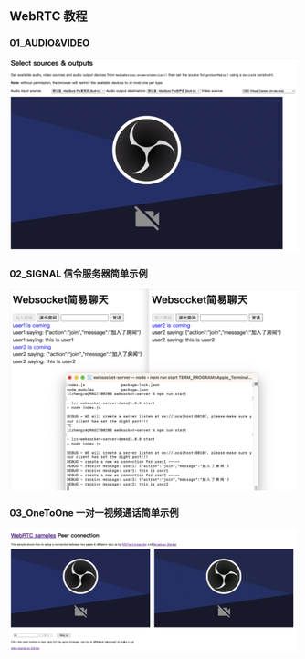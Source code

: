 ## WebRTC 教程

### 01_AUDIO&VIDEO 
![select_audio_video_source](./img/01_pic_sample.png)

### 02_SIGNAL 信令服务器简单示例
![client_server_signal](./img/02_pic_sample.png)

### 03_OneToOne 一对一视频通话简单示例
![OneToOne](./img/03_pic_sample.png)

